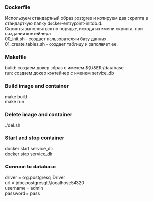 ### Dockerfile
Используем стандартный образ postgres и копируем два скрипта в стандартную папку docker-entrypoint-initdb.d.<br>
Скрипты выполняться по порядку, исходя из имени скрипта, при создании контейнера.<br>
00_init.sh - создает пользователя и базу данных.<br>
01_create_tables.sh - создает таблицу и заполняет ее.<br>
### Makefile
build: создаем докер образ с именем ${USER}/database<br>
run: создаем докер контейнер с именем service_db<br>
### Build image and container
make build<br>
make run<br>
### Delete image and container
./del.sh<br>
### Start and stop container
docker start service_db<br>
docker stop service_db<br>
### Connect to database
driver = org.postgresql.Driver<br>
url = jdbc:postgresql://localhost:54320<br>
username = admin<br>
password = pass<br>
